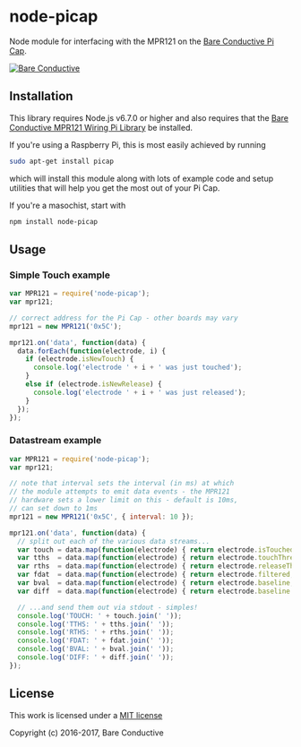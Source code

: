 # node-picap

Node module for interfacing with the MPR121 on the [Bare Conductive Pi Cap](https://www.bareconductive.com/shop/pi-cap/).

[![Bare Conductive](http://bareconductive.com/assets/images/LOGO_256x106.png)](http://www.bareconductive.com/)

## Installation
This library requires Node.js v6.7.0 or higher and also requires that the [Bare Conductive MPR121 Wiring Pi Library](https://github.com/BareConductive/wiring-pi-mpr121) be installed.

If you're using a Raspberry Pi, this is most easily achieved by running

```sh
sudo apt-get install picap
```
which will install this module along with lots of example code and setup utilities that will help you get the most out of your Pi Cap.


If you're a masochist, start with


```sh
npm install node-picap
```

## Usage

### Simple Touch example

```js
var MPR121 = require('node-picap');
var mpr121;

// correct address for the Pi Cap - other boards may vary
mpr121 = new MPR121('0x5C');

mpr121.on('data', function(data) {
  data.forEach(function(electrode, i) {
    if (electrode.isNewTouch) {
      console.log('electrode ' + i + ' was just touched');
    }
    else if (electrode.isNewRelease) {
      console.log('electrode ' + i + ' was just released');
    }
  });
});
```

### Datastream example

```js
var MPR121 = require('node-picap');
var mpr121;

// note that interval sets the interval (in ms) at which 
// the module attempts to emit data events - the MPR121 
// hardware sets a lower limit on this - default is 10ms, 
// can set down to 1ms
mpr121 = new MPR121('0x5C', { interval: 10 });

mpr121.on('data', function(data) {
  // split out each of the various data streams...
  var touch = data.map(function(electrode) { return electrode.isTouched ? 1 : 0; });
  var tths  = data.map(function(electrode) { return electrode.touchThreshold; });
  var rths  = data.map(function(electrode) { return electrode.releaseThreshold; });
  var fdat  = data.map(function(electrode) { return electrode.filtered; });
  var bval  = data.map(function(electrode) { return electrode.baseline; });
  var diff  = data.map(function(electrode) { return electrode.baseline - electrode.filtered; });

  // ...and send them out via stdout - simples!
  console.log('TOUCH: ' + touch.join(' '));
  console.log('TTHS: ' + tths.join(' '));
  console.log('RTHS: ' + rths.join(' '));
  console.log('FDAT: ' + fdat.join(' '));
  console.log('BVAL: ' + bval.join(' '));
  console.log('DIFF: ' + diff.join(' '));
});
```

## License

  This work is licensed under a [MIT license](https://opensource.org/licenses/MIT)

  Copyright (c) 2016-2017, Bare Conductive

